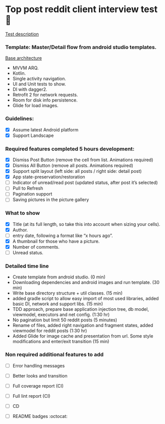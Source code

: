 # Top post reddit client interview test :rocket:

[Test description](https://github.com/deviget/Android)

### Template: Master/Detail flow from android studio templates.

[Base architecture](https://github.com/googlesamples/android-architecture-components/)

- MVVM ARQ.
- Kotlin.
- Single activity navigation.
- UI and Unit tests to show.
- DI with dagger2.
- Retrofit 2 for network requests.
- Room for disk info persistence.
- Glide for load images.

### Guidelines:

- [x] Assume latest Android platform
- [x] Support Landscape

### Required features completed 5 hours development:

- [x] Dismiss Post Button (remove the cell from list. Animations required)
- [x] Dismiss All Button (remove all posts. Animations required)
- [x] Support split layout (left side: all posts / right side: detail post)
- [x] App state-preservation/restoration
- [ ] Indicator of unread/read post (updated status, after post it’s selected)
- [ ] Pull to Refresh
- [ ] Pagination support
- [ ] Saving pictures in the picture gallery

### What to show
- [x] Title (at its full length, so take this into account when sizing your cells).
- [x] Author.
- [ ] entry date, following a format like “x hours ago”.
- [x] A thumbnail for those who have a picture.
- [x] Number of comments.
- [ ] Unread status.

### Detailed time line
- Create template from android studio. (0 min)
- Downloading dependencies and android images and run template. (30 min)
- Write base directory structure + util classes. (15 min)
- added gradle script to allow easy import of most used libraries, added basic DI, network and support libs. (15 min)
- TDD approach, prepare base application injection tree, db model, viewmodel, executors and net config. (1:30 hr)
- No pagination but limit 50 reddit posts (5 minutes)
- Rename of files, added right navigation and fragment states, added viewmodel for reddit posts (1:30 hr)
- Added Glide for image cache and presentation from url. Some style modifications and enter/exit transition (15 min)

### Non required additional features to add
- [ ] Error handling messages
- [ ] Better looks and transition
- [ ] Full coverage report (CI)
- [ ] Full lint report (CI)
- [ ] CD
- [ ] README badges :octocat:

